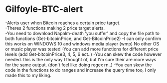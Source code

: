 # Gilfoyle-BTC-alert
-Alerts user when Bitcoin reaches a certain price target.  
-Theres 2 functions making 2 price target alerts.  
-You need to download Napalm-death 'you suffer' and copy the file path to both functions (Get-bitcoinPrice, and Get-BitcoinPrice2)
-I can only confirm this works on WINDOWS 10 and windows media player (wmp)  No other OS or music player was tested
-You can add more functions for different price levels (add Get-bitcoinPrice3, 4, 5, 6 ect..) 
-You can skew the code however needed.  this is the only way I thought of, but I'm sure their are more ways for the same output. (don't feel like doing regex rn..)
-You can skew the code in the functions to do ranges and increase the query time too, I only made this to my liking.
